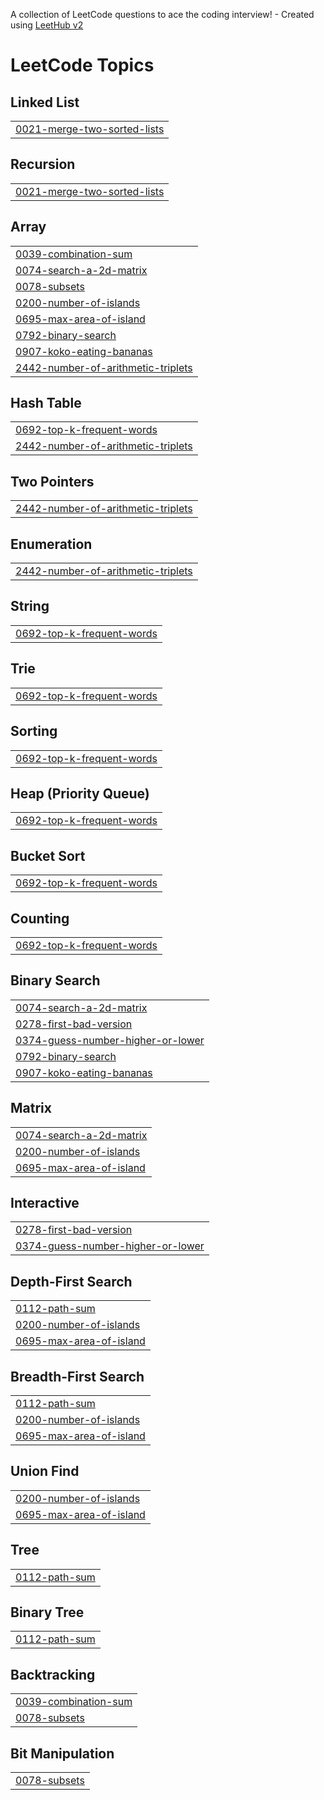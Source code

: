 A collection of LeetCode questions to ace the coding interview! - Created using [LeetHub v2](https://github.com/arunbhardwaj/LeetHub-2.0)

<!---LeetCode Topics Start-->

# LeetCode Topics

## Linked List

|                                                                                                               |
| ------------------------------------------------------------------------------------------------------------- |
| [0021-merge-two-sorted-lists](https://github.com/ellisajung/leetcode/tree/master/0021-merge-two-sorted-lists) |

## Recursion

|                                                                                                               |
| ------------------------------------------------------------------------------------------------------------- |
| [0021-merge-two-sorted-lists](https://github.com/ellisajung/leetcode/tree/master/0021-merge-two-sorted-lists) |

## Array

|                                                                                                                             |
| --------------------------------------------------------------------------------------------------------------------------- |
| [0039-combination-sum](https://github.com/ellisajung/leetcode/tree/master/0039-combination-sum)                             |
| [0074-search-a-2d-matrix](https://github.com/ellisajung/leetcode/tree/master/0074-search-a-2d-matrix)                       |
| [0078-subsets](https://github.com/ellisajung/leetcode/tree/master/0078-subsets)                                             |
| [0200-number-of-islands](https://github.com/ellisajung/leetcode/tree/master/0200-number-of-islands)                         |
| [0695-max-area-of-island](https://github.com/ellisajung/leetcode/tree/master/0695-max-area-of-island)                       |
| [0792-binary-search](https://github.com/ellisajung/leetcode/tree/master/0792-binary-search)                                 |
| [0907-koko-eating-bananas](https://github.com/ellisajung/leetcode/tree/master/0907-koko-eating-bananas)                     |
| [2442-number-of-arithmetic-triplets](https://github.com/ellisajung/leetcode/tree/master/2442-number-of-arithmetic-triplets) |

## Hash Table

|                                                                                                                             |
| --------------------------------------------------------------------------------------------------------------------------- |
| [0692-top-k-frequent-words](https://github.com/ellisajung/leetcode/tree/master/0692-top-k-frequent-words)                   |
| [2442-number-of-arithmetic-triplets](https://github.com/ellisajung/leetcode/tree/master/2442-number-of-arithmetic-triplets) |

## Two Pointers

|                                                                                                                             |
| --------------------------------------------------------------------------------------------------------------------------- |
| [2442-number-of-arithmetic-triplets](https://github.com/ellisajung/leetcode/tree/master/2442-number-of-arithmetic-triplets) |

## Enumeration

|                                                                                                                             |
| --------------------------------------------------------------------------------------------------------------------------- |
| [2442-number-of-arithmetic-triplets](https://github.com/ellisajung/leetcode/tree/master/2442-number-of-arithmetic-triplets) |

## String

|                                                                                                           |
| --------------------------------------------------------------------------------------------------------- |
| [0692-top-k-frequent-words](https://github.com/ellisajung/leetcode/tree/master/0692-top-k-frequent-words) |

## Trie

|                                                                                                           |
| --------------------------------------------------------------------------------------------------------- |
| [0692-top-k-frequent-words](https://github.com/ellisajung/leetcode/tree/master/0692-top-k-frequent-words) |

## Sorting

|                                                                                                           |
| --------------------------------------------------------------------------------------------------------- |
| [0692-top-k-frequent-words](https://github.com/ellisajung/leetcode/tree/master/0692-top-k-frequent-words) |

## Heap (Priority Queue)

|                                                                                                           |
| --------------------------------------------------------------------------------------------------------- |
| [0692-top-k-frequent-words](https://github.com/ellisajung/leetcode/tree/master/0692-top-k-frequent-words) |

## Bucket Sort

|                                                                                                           |
| --------------------------------------------------------------------------------------------------------- |
| [0692-top-k-frequent-words](https://github.com/ellisajung/leetcode/tree/master/0692-top-k-frequent-words) |

## Counting

|                                                                                                           |
| --------------------------------------------------------------------------------------------------------- |
| [0692-top-k-frequent-words](https://github.com/ellisajung/leetcode/tree/master/0692-top-k-frequent-words) |

## Binary Search

|                                                                                                                           |
| ------------------------------------------------------------------------------------------------------------------------- |
| [0074-search-a-2d-matrix](https://github.com/ellisajung/leetcode/tree/master/0074-search-a-2d-matrix)                     |
| [0278-first-bad-version](https://github.com/ellisajung/leetcode/tree/master/0278-first-bad-version)                       |
| [0374-guess-number-higher-or-lower](https://github.com/ellisajung/leetcode/tree/master/0374-guess-number-higher-or-lower) |
| [0792-binary-search](https://github.com/ellisajung/leetcode/tree/master/0792-binary-search)                               |
| [0907-koko-eating-bananas](https://github.com/ellisajung/leetcode/tree/master/0907-koko-eating-bananas)                   |

## Matrix

|                                                                                                       |
| ----------------------------------------------------------------------------------------------------- |
| [0074-search-a-2d-matrix](https://github.com/ellisajung/leetcode/tree/master/0074-search-a-2d-matrix) |
| [0200-number-of-islands](https://github.com/ellisajung/leetcode/tree/master/0200-number-of-islands)   |
| [0695-max-area-of-island](https://github.com/ellisajung/leetcode/tree/master/0695-max-area-of-island) |

## Interactive

|                                                                                                                           |
| ------------------------------------------------------------------------------------------------------------------------- |
| [0278-first-bad-version](https://github.com/ellisajung/leetcode/tree/master/0278-first-bad-version)                       |
| [0374-guess-number-higher-or-lower](https://github.com/ellisajung/leetcode/tree/master/0374-guess-number-higher-or-lower) |

## Depth-First Search

|                                                                                                       |
| ----------------------------------------------------------------------------------------------------- |
| [0112-path-sum](https://github.com/ellisajung/leetcode/tree/master/0112-path-sum)                     |
| [0200-number-of-islands](https://github.com/ellisajung/leetcode/tree/master/0200-number-of-islands)   |
| [0695-max-area-of-island](https://github.com/ellisajung/leetcode/tree/master/0695-max-area-of-island) |

## Breadth-First Search

|                                                                                                       |
| ----------------------------------------------------------------------------------------------------- |
| [0112-path-sum](https://github.com/ellisajung/leetcode/tree/master/0112-path-sum)                     |
| [0200-number-of-islands](https://github.com/ellisajung/leetcode/tree/master/0200-number-of-islands)   |
| [0695-max-area-of-island](https://github.com/ellisajung/leetcode/tree/master/0695-max-area-of-island) |

## Union Find

|                                                                                                       |
| ----------------------------------------------------------------------------------------------------- |
| [0200-number-of-islands](https://github.com/ellisajung/leetcode/tree/master/0200-number-of-islands)   |
| [0695-max-area-of-island](https://github.com/ellisajung/leetcode/tree/master/0695-max-area-of-island) |

## Tree

|                                                                                   |
| --------------------------------------------------------------------------------- |
| [0112-path-sum](https://github.com/ellisajung/leetcode/tree/master/0112-path-sum) |

## Binary Tree

|                                                                                   |
| --------------------------------------------------------------------------------- |
| [0112-path-sum](https://github.com/ellisajung/leetcode/tree/master/0112-path-sum) |

## Backtracking

|                                                                                                 |
| ----------------------------------------------------------------------------------------------- |
| [0039-combination-sum](https://github.com/ellisajung/leetcode/tree/master/0039-combination-sum) |
| [0078-subsets](https://github.com/ellisajung/leetcode/tree/master/0078-subsets)                 |

## Bit Manipulation

|                                                                                 |
| ------------------------------------------------------------------------------- |
| [0078-subsets](https://github.com/ellisajung/leetcode/tree/master/0078-subsets) |

<!---LeetCode Topics End-->
